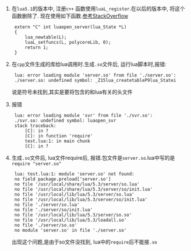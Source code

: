 1. 在`lua5.1`的版本中, 注册`c++` 函数使用`luaL_register`.在以后的版本中, 将这个函数删除了. 现在使用如下函数.[参考StackOverflow](http://stackoverflow.com/questions/19041215/lual-openlib-replacement-for-lua-5-2)
	
		extern "C" int luaopen_server(lua_State *L)
		{
			lua_newtable(L);
			luaL_setfuncs(L, polycoreLib, 0);
			return 1;
		}

2. 在`cpp`文件生成的库给lua调用时.生成`.so`文件后, 运行lua脚本时,报错:

		lua: error loading module 'server.so' from file './server.so':
		./server.so: undefined symbol: _Z15lua_createtableP9lua_Statei
	说是符号未找到,其实是要将包含的和lua有关的头文件


3. 报错

		lua: error loading module 'svr' from file './svr.so':
		./svr.so: undefined symbol: luaopen_svr
		stack traceback:
			[C]: in ?
			[C]: in function 'require'
			test.lua:1: in main chunk
			[C]: in ?

2. 生成`.so`文件后, lua文件require后, 报错.包文件是`server.so`.lua中写的是`require "server.so"`

		lua: test.lua:1: module 'server.so' not found:
		no field package.preload['server.so']
		no file '/usr/local/share/lua/5.3/server/so.lua'
		no file '/usr/local/share/lua/5.3/server/so/init.lua'
		no file '/usr/local/lib/lua/5.3/server/so.lua'
		no file '/usr/local/lib/lua/5.3/server/so/init.lua'
		no file './server/so.lua'
		no file './server/so/init.lua'
		no file '/usr/local/lib/lua/5.3/server/so.so'
		no file '/usr/local/lib/lua/5.3/loadall.so'
		no file './server/so.so'
		no module 'server.so' in file './server.so'

	出现这个问题,是由于so文件没找到, lua中的`require`后不能接`.so`

